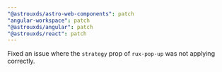 ```yaml
---
"@astrouxds/astro-web-components": patch
"angular-workspace": patch
"@astrouxds/angular": patch
"@astrouxds/react": patch
---
```


Fixed an issue where the `strategy` prop of `rux-pop-up` was not applying correctly.
